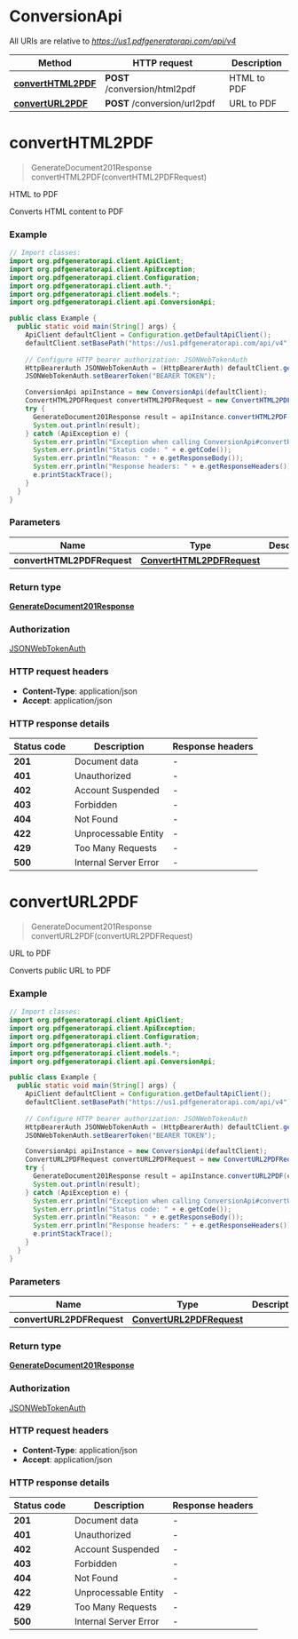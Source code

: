 # ConversionApi

All URIs are relative to *https://us1.pdfgeneratorapi.com/api/v4*

| Method | HTTP request | Description |
|------------- | ------------- | -------------|
| [**convertHTML2PDF**](ConversionApi.md#convertHTML2PDF) | **POST** /conversion/html2pdf | HTML to PDF |
| [**convertURL2PDF**](ConversionApi.md#convertURL2PDF) | **POST** /conversion/url2pdf | URL to PDF |


<a name="convertHTML2PDF"></a>
# **convertHTML2PDF**
> GenerateDocument201Response convertHTML2PDF(convertHTML2PDFRequest)

HTML to PDF

Converts HTML content to PDF

### Example
```java
// Import classes:
import org.pdfgeneratorapi.client.ApiClient;
import org.pdfgeneratorapi.client.ApiException;
import org.pdfgeneratorapi.client.Configuration;
import org.pdfgeneratorapi.client.auth.*;
import org.pdfgeneratorapi.client.models.*;
import org.pdfgeneratorapi.client.api.ConversionApi;

public class Example {
  public static void main(String[] args) {
    ApiClient defaultClient = Configuration.getDefaultApiClient();
    defaultClient.setBasePath("https://us1.pdfgeneratorapi.com/api/v4");
    
    // Configure HTTP bearer authorization: JSONWebTokenAuth
    HttpBearerAuth JSONWebTokenAuth = (HttpBearerAuth) defaultClient.getAuthentication("JSONWebTokenAuth");
    JSONWebTokenAuth.setBearerToken("BEARER TOKEN");

    ConversionApi apiInstance = new ConversionApi(defaultClient);
    ConvertHTML2PDFRequest convertHTML2PDFRequest = new ConvertHTML2PDFRequest(); // ConvertHTML2PDFRequest | 
    try {
      GenerateDocument201Response result = apiInstance.convertHTML2PDF(convertHTML2PDFRequest);
      System.out.println(result);
    } catch (ApiException e) {
      System.err.println("Exception when calling ConversionApi#convertHTML2PDF");
      System.err.println("Status code: " + e.getCode());
      System.err.println("Reason: " + e.getResponseBody());
      System.err.println("Response headers: " + e.getResponseHeaders());
      e.printStackTrace();
    }
  }
}
```

### Parameters

| Name | Type | Description  | Notes |
|------------- | ------------- | ------------- | -------------|
| **convertHTML2PDFRequest** | [**ConvertHTML2PDFRequest**](ConvertHTML2PDFRequest.md)|  | |

### Return type

[**GenerateDocument201Response**](GenerateDocument201Response.md)

### Authorization

[JSONWebTokenAuth](../README.md#JSONWebTokenAuth)

### HTTP request headers

 - **Content-Type**: application/json
 - **Accept**: application/json

### HTTP response details
| Status code | Description | Response headers |
|-------------|-------------|------------------|
| **201** | Document data |  -  |
| **401** | Unauthorized |  -  |
| **402** | Account Suspended |  -  |
| **403** | Forbidden |  -  |
| **404** | Not Found |  -  |
| **422** | Unprocessable Entity |  -  |
| **429** | Too Many Requests |  -  |
| **500** | Internal Server Error |  -  |

<a name="convertURL2PDF"></a>
# **convertURL2PDF**
> GenerateDocument201Response convertURL2PDF(convertURL2PDFRequest)

URL to PDF

Converts public URL to PDF

### Example
```java
// Import classes:
import org.pdfgeneratorapi.client.ApiClient;
import org.pdfgeneratorapi.client.ApiException;
import org.pdfgeneratorapi.client.Configuration;
import org.pdfgeneratorapi.client.auth.*;
import org.pdfgeneratorapi.client.models.*;
import org.pdfgeneratorapi.client.api.ConversionApi;

public class Example {
  public static void main(String[] args) {
    ApiClient defaultClient = Configuration.getDefaultApiClient();
    defaultClient.setBasePath("https://us1.pdfgeneratorapi.com/api/v4");
    
    // Configure HTTP bearer authorization: JSONWebTokenAuth
    HttpBearerAuth JSONWebTokenAuth = (HttpBearerAuth) defaultClient.getAuthentication("JSONWebTokenAuth");
    JSONWebTokenAuth.setBearerToken("BEARER TOKEN");

    ConversionApi apiInstance = new ConversionApi(defaultClient);
    ConvertURL2PDFRequest convertURL2PDFRequest = new ConvertURL2PDFRequest(); // ConvertURL2PDFRequest | 
    try {
      GenerateDocument201Response result = apiInstance.convertURL2PDF(convertURL2PDFRequest);
      System.out.println(result);
    } catch (ApiException e) {
      System.err.println("Exception when calling ConversionApi#convertURL2PDF");
      System.err.println("Status code: " + e.getCode());
      System.err.println("Reason: " + e.getResponseBody());
      System.err.println("Response headers: " + e.getResponseHeaders());
      e.printStackTrace();
    }
  }
}
```

### Parameters

| Name | Type | Description  | Notes |
|------------- | ------------- | ------------- | -------------|
| **convertURL2PDFRequest** | [**ConvertURL2PDFRequest**](ConvertURL2PDFRequest.md)|  | |

### Return type

[**GenerateDocument201Response**](GenerateDocument201Response.md)

### Authorization

[JSONWebTokenAuth](../README.md#JSONWebTokenAuth)

### HTTP request headers

 - **Content-Type**: application/json
 - **Accept**: application/json

### HTTP response details
| Status code | Description | Response headers |
|-------------|-------------|------------------|
| **201** | Document data |  -  |
| **401** | Unauthorized |  -  |
| **402** | Account Suspended |  -  |
| **403** | Forbidden |  -  |
| **404** | Not Found |  -  |
| **422** | Unprocessable Entity |  -  |
| **429** | Too Many Requests |  -  |
| **500** | Internal Server Error |  -  |

